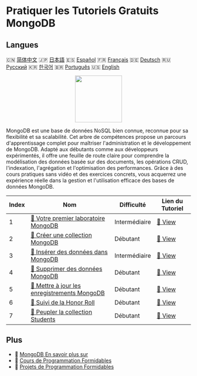 # Pratiquer les Tutoriels Gratuits MongoDB

## Langues

🇨🇳 [简体中文](README_zh.md) 🇯🇵 [日本語](README_ja.md) 🇪🇸 [Español](README_es.md) 🇫🇷 [Français](README_fr.md) 🇩🇪 [Deutsch](README_de.md) 🇷🇺 [Русский](README_ru.md) 🇰🇷 [한국어](README_ko.md) 🇧🇷 [Português](README_pt.md) 🇺🇸 [English](README.md) 

<div align="center">
<img width="128px" src="https://file.labex.io/path/iL7seSYd8jLs.png">
</div>

MongoDB est une base de données NoSQL bien connue, reconnue pour sa flexibilité et sa scalabilité. Cet arbre de compétences propose un parcours d'apprentissage complet pour maîtriser l'administration et le développement de MongoDB. Adapté aux débutants comme aux développeurs expérimentés, il offre une feuille de route claire pour comprendre la modélisation des données basée sur des documents, les opérations CRUD, l'indexation, l'agrégation et l'optimisation des performances. Grâce à des cours pratiques sans vidéo et des exercices concrets, vous acquerrez une expérience réelle dans la gestion et l'utilisation efficace des bases de données MongoDB.

|   Index | Nom                                                                                                                 | Difficulté    | Lien du Tutoriel                                                                         |
|---------|---------------------------------------------------------------------------------------------------------------------|---------------|------------------------------------------------------------------------------------------|
|       1 | [📖 Votre premier laboratoire MongoDB](https://labex.io/fr/tutorials/mongodb-your-first-mongodb-lab-420660)         | Intermédiaire | [🔗 View](https://labex.io/fr/tutorials/mongodb-your-first-mongodb-lab-420660)           |
|       2 | [📖 Créer une collection MongoDB](https://labex.io/fr/tutorials/mongodb-create-mongodb-collection-420695)           | Débutant      | [🔗 View](https://labex.io/fr/tutorials/mongodb-create-mongodb-collection-420695)        |
|       3 | [📖 Insérer des données dans MongoDB](https://labex.io/fr/tutorials/mongodb-insert-data-in-mongodb-420696)          | Intermédiaire | [🔗 View](https://labex.io/fr/tutorials/mongodb-insert-data-in-mongodb-420696)           |
|       4 | [📖 Supprimer des données MongoDB](https://labex.io/fr/tutorials/mongodb-delete-mongodb-data-420822)                | Débutant      | [🔗 View](https://labex.io/fr/tutorials/mongodb-delete-mongodb-data-420822)              |
|       5 | [📖 Mettre à jour les enregistrements MongoDB](https://labex.io/fr/tutorials/mongodb-update-mongodb-records-420823) | Débutant      | [🔗 View](https://labex.io/fr/tutorials/mongodb-update-mongodb-records-420823)           |
|       6 | [📖 Suivi de la Honor Roll](https://labex.io/fr/tutorials/mongodb-honor-roll-tracker-425476)                        | Débutant      | [🔗 View](https://labex.io/fr/tutorials/mongodb-honor-roll-tracker-425476)               |
|       7 | [📖 Peupler la collection Students](https://labex.io/fr/tutorials/mongodb-populate-the-students-collection-425481)  | Débutant      | [🔗 View](https://labex.io/fr/tutorials/mongodb-populate-the-students-collection-425481) |

## Plus

- 🔗 [MongoDB En savoir plus sur](https://labex.io/fr/skilltrees/mongodb)
- 🔗 [Cours de Programmation Formidables](https://github.com/labex-labs/awesome-programming-courses)
- 🔗 [Projets de Programmation Formidables](https://github.com/labex-labs/awesome-programming-projects)

